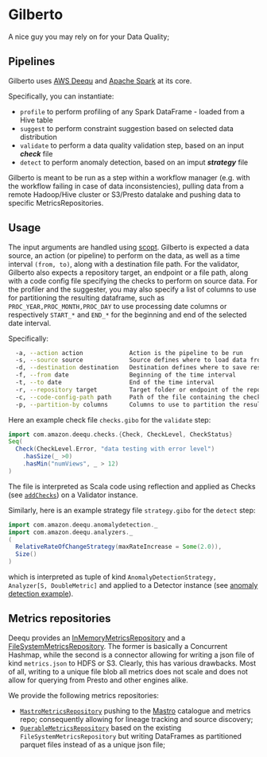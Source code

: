 # Gilberto

A nice guy you may rely on for your Data Quality;

## Pipelines

Gilberto uses [AWS Deequ](https://github.com/awslabs/deequ) and [Apache Spark](https://spark.apache.org/) at its core.

Specifically, you can instantiate:
* `profile` to perform profiling of any Spark DataFrame - loaded from a Hive table
* `suggest` to perform constraint suggestion based on selected data distribution
* `validate` to perform a data quality validation step, based on an input ***check*** file
* `detect` to perform anomaly detection, based on an imput ***strategy*** file

Gilberto is meant to be run as a step within a workflow manager (e.g. with the workflow failing in case of data inconsistencies), pulling data from a remote Hadoop/Hive cluster or S3/Presto datalake and pushing data to specific MetricsRepositories.

## Usage

The input arguments are handled using [scopt](https://github.com/scopt/scopt). Gilberto is expected a data source, an action (or pipeline) to perform on the data, as well as a time interval `(from, to)`, along with a destination file path.
For the validator, Gilberto also expects a repository target, an endpoint or a file path, along with a code config file specifying the checks to perform on source data.
For the profiler and the suggester, you may also specify a list of columns to use for partitioning the resulting dataframe,
such as `PROC_YEAR,PROC_MONTH,PROC_DAY` to use processing date columns or respectively `START_*` and `END_*` for the beginning and end of the selected date interval.

Specifically:
```bash
  -a, --action action             Action is the pipeline to be run
  -s, --source source             Source defines where to load data from
  -d, --destination destination   Destination defines where to save results
  -f, --from date                 Beginning of the time interval
  -t, --to date                   End of the time interval
  -r, --repository target         Target folder or endpoint of the repository
  -c, --code-config-path path     Path of the file containing the checks to instruct the validator
  -p, --partition-by columns      Columns to use to partition the resulting dataframe
```

Here an example check file `checks.gibo` for the `validate` step:
```scala
import com.amazon.deequ.checks.{Check, CheckLevel, CheckStatus}
Seq(
  Check(CheckLevel.Error, "data testing with error level")
    .hasSize(_ >0)
    .hasMin("numViews", _ > 12)
)
```

The file is interpreted as Scala code using reflection and applied as Checks (see [`addChecks`](https://github.com/awslabs/deequ/blob/master/src/main/scala/com/amazon/deequ/VerificationRunBuilder.scala#L86)) on a Validator instance.

Similarly, here is an example strategy file `strategy.gibo` for the `detect` step:
```scala
import com.amazon.deequ.anomalydetection._
import com.amazon.deequ.analyzers._
(
  RelativeRateOfChangeStrategy(maxRateIncrease = Some(2.0)),
  Size()
)
```
which is interpreted as tuple of kind `AnomalyDetectionStrategy, Analyzer[S, DoubleMetric]` and applied to a Detector instance (see [anomaly detection example](https://github.com/awslabs/deequ/blob/master/src/main/scala/com/amazon/deequ/examples/anomaly_detection_example.md)).


## Metrics repositories

Deequ provides an [InMemoryMetricsRepository](https://github.com/awslabs/deequ/blob/master/src/main/scala/com/amazon/deequ/repository/memory/InMemoryMetricsRepository.scala) and a [FileSystemMetricsRepository](https://github.com/awslabs/deequ/blob/master/src/main/scala/com/amazon/deequ/repository/fs/FileSystemMetricsRepository.scala).
The former is basically a Concurrent Hashmap, while the second is a connector allowing for writing a json file of kind `metrics.json` to HDFS or S3. 
Clearly, this has various drawbacks. Most of all, writing to a unique file blob all metrics does not scale and does not allow for querying from Presto and other engines alike.

We provide the following metrics repositories:
* [`MastroMetricsRepository`](https://github.com/pilillo/gilberto/tree/master/src/main/scala/com/amazon/deequ/repository/mastro) pushing to the [Mastro](https://github.com/data-mill-cloud/mastro) catalogue and metrics repo; consequently allowing for lineage tracking and source discovery;
* [`QuerableMetricsRepository`](https://github.com/pilillo/gilberto/tree/master/src/main/scala/com/amazon/deequ/repository/querable) based on the existing `FileSystemMetricsRepository` but writing DataFrames as partitioned parquet files instead of as a unique json file;

